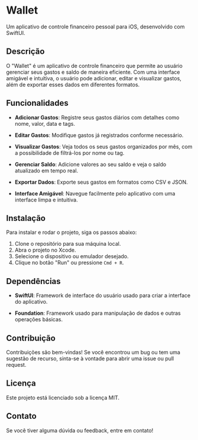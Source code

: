 # Wallet

Um aplicativo de controle financeiro pessoal para iOS, desenvolvido com SwiftUI.

## Descrição

O "Wallet" é um aplicativo de controle financeiro que permite ao usuário gerenciar seus gastos e saldo de maneira eficiente. Com uma interface amigável e intuitiva, o usuário pode adicionar, editar e visualizar gastos, além de exportar esses dados em diferentes formatos.

## Funcionalidades

- **Adicionar Gastos**: Registre seus gastos diários com detalhes como nome, valor, data e tags.
  
- **Editar Gastos**: Modifique gastos já registrados conforme necessário.
  
- **Visualizar Gastos**: Veja todos os seus gastos organizados por mês, com a possibilidade de filtrá-los por nome ou tag.
  
- **Gerenciar Saldo**: Adicione valores ao seu saldo e veja o saldo atualizado em tempo real.
  
- **Exportar Dados**: Exporte seus gastos em formatos como CSV e JSON.
  
- **Interface Amigável**: Navegue facilmente pelo aplicativo com uma interface limpa e intuitiva.

## Instalação

Para instalar e rodar o projeto, siga os passos abaixo:

1. Clone o repositório para sua máquina local.
2. Abra o projeto no Xcode.
3. Selecione o dispositivo ou emulador desejado.
4. Clique no botão "Run" ou pressione `Cmd + R`.

## Dependências

- **SwiftUI**: Framework de interface do usuário usado para criar a interface do aplicativo.
  
- **Foundation**: Framework usado para manipulação de dados e outras operações básicas.

## Contribuição

Contribuições são bem-vindas! Se você encontrou um bug ou tem uma sugestão de recurso, sinta-se à vontade para abrir uma issue ou pull request.

## Licença

Este projeto está licenciado sob a licença MIT.

## Contato

Se você tiver alguma dúvida ou feedback, entre em contato!
